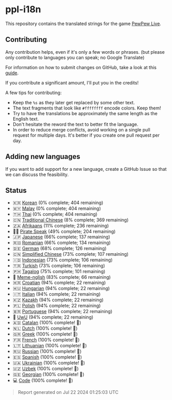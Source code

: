 [//]: # "This file is automatically generated by generate_readme.py"

# ppl-i18n

This repository contains the translated strings for the game [PewPew Live](https://pewpew.live).

## Contributing

Any contribution helps, even if it's only a few words or phrases.
(but please only contribute to languages you can speak; no Google Translate)

For information on how to submit changes on GitHub, take a look at this [guide](https://docs.github.com/en/free-pro-team@latest/github/managing-files-in-a-repository/editing-files-in-another-users-repository).

If you contribute a significant amount, I'll put you in the credits!

A few tips for contributing:

* Keep the `%s` as they later get replaced by some other text.
* The text fragments that look like `#ffffffff` encode colors. Keep them!
* Try to have the translations be approximately the same length as the English text.
* Don't hesitate the reword the text to better fit the language.
* In order to reduce merge conflicts, avoid working on a single pull request for multiple days. It's better if you create one pull request per day.

## Adding new languages

If you want to add support for a new language, create a GitHub Issue so that we can discuss
the feasibility.

## Status

* 🇰🇷 [Korean](/translations/kor.po) (0% complete; 404 remaining)
* 🇲🇾 [Malay](/translations/msa.po) (0% complete; 404 remaining)
* 🇹🇭 [Thai](/translations/tha.po) (0% complete; 404 remaining)
* 🇨🇳 [Traditional Chinese](/translations/cht.po) (8% complete; 369 remaining)
* 🇿🇦 [Afrikaans](/translations/afr.po) (11% complete; 236 remaining)
* 🏴‍☠️ [Pirate Speak](/translations/pirate.po) (49% complete; 204 remaining)
* 🇯🇵 [Japanese](/translations/jpn.po) (66% complete; 137 remaining)
* 🇷🇴 [Romanian](/translations/ron.po) (66% complete; 134 remaining)
* 🇩🇪 [German](/translations/deu.po) (68% complete; 126 remaining)
* 🇨🇳 [Simplified Chinese](/translations/chs.po) (73% complete; 107 remaining)
* 🇮🇩 [Indonesian](/translations/ind.po) (73% complete; 106 remaining)
* 🇹🇷 [Turkish](/translations/tur.po) (73% complete; 106 remaining)
* 🇵🇭 [Tagalog](/translations/tgl.po) (75% complete; 101 remaining)
* 🐸 [Meme-nglish](/translations/meme.po) (83% complete; 66 remaining)
* 🇭🇷 [Croatian](/translations/hrv.po) (94% complete; 22 remaining)
* 🇭🇺 [Hungarian](/translations/hun.po) (94% complete; 22 remaining)
* 🇮🇹 [Italian](/translations/ita.po) (94% complete; 22 remaining)
* 🇰🇿 [Kazakh](/translations/kaz.po) (94% complete; 22 remaining)
* 🇵🇱 [Polish](/translations/pol.po) (94% complete; 22 remaining)
* 🇧🇷 [Portuguese](/translations/por.po) (94% complete; 22 remaining)
* 🥰 [UwU](/translations/uwu.po) (94% complete; 22 remaining)
* 🇦🇩 [Catalan](/translations/cat.po) (100% complete! 🎉)
* 🇳🇱 [Dutch](/translations/nld.po) (100% complete! 🎉)
* 🇬🇷 [Greek](/translations/ell.po) (100% complete! 🎉)
* 🇫🇷 [French](/translations/fra.po) (100% complete! 🎉)
* 🇱🇹 [Lithuanian](/translations/lit.po) (100% complete! 🎉)
* 🇷🇺 [Russian](/translations/rus.po) (100% complete! 🎉)
* 🇪🇸 [Spanish](/translations/spa.po) (100% complete! 🎉)
* 🇺🇦 [Ukrainian](/translations/ukr.po) (100% complete! 🎉)
* 🇺🇿 [Uzbek](/translations/uzb.po) (100% complete! 🎉)
* 🇬🇪 [Georgian](/translations/kat.po) (100% complete! 🎉)
* 💻 [Code](/translations/code.po) (100% complete! 🎉)

> Report generated on Jul 22 2024 01:25:03 UTC
